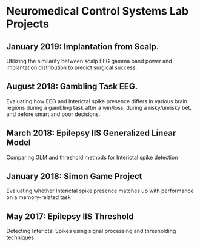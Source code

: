 # Neuromedical Control Systems Lab Projects

## January 2019: Implantation from Scalp. 
Utilizing the similarity between scalp EEG gamma band power and implantation distribution to predict surgical success.

## August 2018: Gambling Task EEG.
Evaluating how EEG and Interictal spike presence differs in various brain regions during a gambling task after a win/loss, during a risky/unrisky bet, and before smart and poor decisions.

## March 2018: Epilepsy IIS Generalized Linear Model
Comparing GLM and threshold methods for Interictal spike detection

## January 2018: Simon Game Project
Evaluating whether Interictal spike presence matches up with performance on a memory-related task

## May 2017: Epilepsy IIS Threshold
Detecting Interictal Spikes using signal processing and thresholding techniques.
